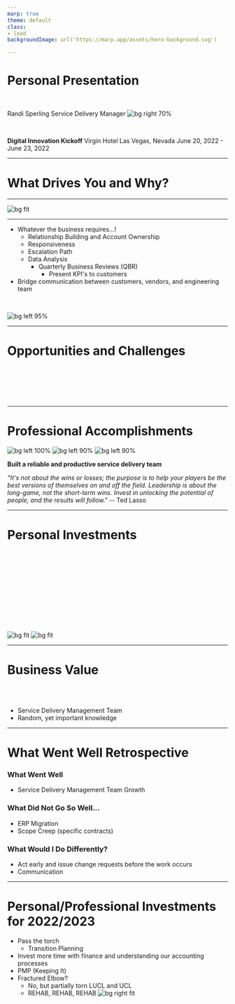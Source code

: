 ```yaml
---
marp: true
theme: default
class:
- lead
backgroundImage: url('https://marp.app/assets/hero-background.svg')

---
```


# Personal Presentation

<br>

Randi Sperling
Service Delivery Manager
![bg right 70%](Randi_headshot.jpg)

<br>

**Digital Innovation Kickoff**
Virgin Hotel 
Las Vegas, Nevada
June 20, 2022 - June 23, 2022

---

<!-- footer: Computacenter 2022 -->
<!-- paginate: true -->

# **What Drives You and Why?**


---

![bg fit](pic-collage1.1.png)

---

- Whatever the business requires...!
    - Relationship Building and Account Ownership
    - Responsiveness
    - Escalation Path
    - Data Analysis
        - Quarterly Business Reviews (QBR)
            - Present KPI's to customers
- Bridge communication between customers, vendors, and engineering team
<br>

![bg left 95%](office-space-paul-lee-wilson.gif)


---

# Opportunities and Challenges
<br>
<br>
<br>

# 

---
# Professional Accomplishments

![bg left 100%](summer-pic.jpg)
![bg left 90%](brooke-pic.jpg)
![bg left 90%](paige-pic.jpg)

**Built a reliable and productive service delivery team**

_"It's not about the wins or losses; the purpose is to help your players be the best versions of themselves on and off the field. Leadership is about the long-game, not the short-term wins. Invest in unlocking the potential of people, and the results will follow."_ 
-- Ted Lasso

---
# Personal Investments
<br>
<br>
<br>
<br>
<br>
<br>
<br>
<br>
<br>
<br>

![bg fit](ted-lasso-quote.jpg)
![bg fit](pic-collage2.1.png)

---

# Business Value
<br>
<br>

- Service Delivery Management Team
- Random, yet important knowledge

---

# What Went Well Retrospective

### What Went Well
- Service Delivery Management Team Growth

### What Did Not Go So Well...
- ERP Migration
- Scope Creep (specific contracts)

### What Would I Do Differently?
- Act early and issue change requests before the work occurs
- Communication


---

# Personal/Professional Investments for 2022/2023
- Pass the torch
    - Transition Planning
- Invest more time with finance and understanding our accounting processes
- PMP (Keeping It)
- Fractured Elbow? 
    - No, but partially torn LUCL and UCL
    - REHAB, REHAB, REHAB
![bg right fit](randi-sling.jpg)